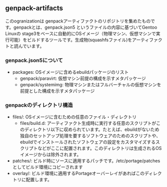 ## genpack-artifacts

このogranizationは genpackアーティファクトのリポジトリを集めたものです。genpackとは、genpack.json5 というファイルの内容に基づいてGentoo Linuxの stage3をベースに自動的にOSイメージ（物理マシン、仮想マシンで実行可能）をビルドするツールです。生成物(squashfsファイル)をアーティファクトと読んでいます。

### genpack.json5について

- packages: OSイメージに含めるebuildパッケージのリスト
  - genpack/paravirt: 仮想マシン前提の構成を示すメタパッケージ
  - genpack/systemimg: 物理マシンまたはフルバーチャルの仮想マシンを前提とした構成を示すメタパッケージ

### genpackのディレクトリ構造

- files/: OSイメージに含むための任意のファイル・ディレクトリ
  - files/build.d: アーティファクト生成時に実行する任意のスクリプトがこのディレクトリ以下に収められています。たとえば、ebuildがないため独自のセットアップ処理を要するソフトウェアのためのスクリプトや、ebuildでインストールされたソフトウェアの設定をカスタマイズするスクリプトなどがここに配置されます。このディレクトリは生成されるOSイメージからは除外されます。
- patches/: ビルド時にソースに適用するパッチです。/etc/portage/patches としてビルド環境にコピーされます
- overlay/: ビルド環境に適用するPortageオーバーレイがあればこのディレクトリに配置します。
